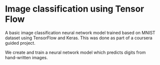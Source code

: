 # Image classification using Tensor Flow
A basic image classification neural network model trained based on MNIST dataset using TensorFlow and Keras. This was done as part of a coursera guided project.

We create and train a neural network model which predicts digits from hand-written images. 
